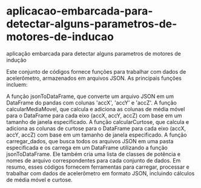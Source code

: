 # aplicacao-embarcada-para-detectar-alguns-parametros-de-motores-de-inducao
aplicação embarcada para detectar alguns parametros de motores de indução

Este conjunto de códigos fornece funções para trabalhar com dados de acelerômetro, armazenados em arquivos JSON. As principais funções incluem:

A função jsonToDataFrame, que converte um arquivo JSON em um DataFrame do pandas com colunas 'accX', 'accY' e 'accZ'.
A função calcularMediaMovel, que calcula e adiciona as colunas de média móvel para o DataFrame para cada eixo (accX, accY, accZ) com base em um tamanho de janela especificado.
A função calcularCurtose, que calcula e adiciona as colunas de curtose para o DataFrame para cada eixo (accX, accY, accZ) com base em um tamanho de janela especificado.
A função carregar_dados, que busca todos os arquivos JSON em uma pasta especificada e os carrega em um DataFrame utilizando a função jsonToDataFrame. Ele também cria uma lista de classes de potência e nomes de arquivo correspondentes para cada conjunto de dados.
Em resumo, esses códigos fornecem ferramentas para carregar, processar e trabalhar com dados de acelerômetro em formato JSON, incluindo cálculos de média móvel e curtose.

